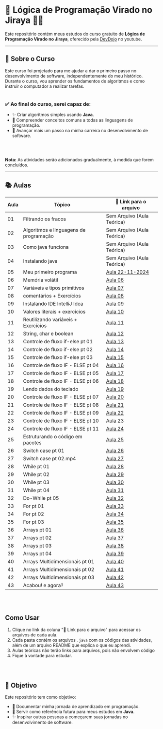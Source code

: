 # 🧠 Lógica de Programação Virado no Jiraya 🤯😬

Este repositório contém meus estudos do curso gratuito de **Lógica de Programação Virado no Jiraya**, oferecido pela [DevDojo](https://youtube.com/playlist?list=PL62G310vn6nH-uBTKREcUWDkOi2Q9n4OZ&si=YwHjvLVjPNwYVqNi) no youtube.

---

## 📝 Sobre o Curso

Este curso foi projetado para me ajudar a dar o primeiro passo no desenvolvimento de software, independentemente do meu histórico. Durante o curso, vou aprender os fundamentos de algoritmos e como instruir o computador a realizar tarefas.
<br>
<br>

### ✅ Ao final do curso, serei capaz de:
- ✨ Criar algoritmos simples usando **Java**.
- 📖 Compreender conceitos comuns a todas as linguagens de programação.
- 🚀 Avançar mais um passo na minha carreira no desenvolvimento de software.

<br>
<br>

**Nota:** As atividades serão adicionados gradualmente, à medida que forem concluídos.

---

## 📚 Aulas

| Aula  |  Tópico                                          | 📂 Link para o arquivo                                                                      
|-------|----------------------------------------------|------------------------------------------------------------------------------------------|
|  01   | Filtrando os fracos                               | Sem Arquivo (Aula Teórica) |                                                              
|  02   | Algoritmos e linguagens de programação            | Sem Arquivo (Aula Teórica)  |                                                             
|  03   | Como java funciona                                | Sem Arquivo (Aula Teórica)  |                                                             
|  04   | Instalando java                                   | Sem Arquivo (Aula Teórica)  |                                                         
|  05   | Meu primeiro programa                             | [Aula 22-11-2024](https://github.com/sant1ana/logica-programacao/tree/main/22-11-2024)  |                                                              
|  06   | Memória volátil                                   | [Aula 06](#)                                                                         
|  07   | Variáveis e tipos primitivos                      | [Aula 07](#)                                                                          
|  08   | comentários + Exercícios                          | [Aula 08](#)                                                                          
|  09   | Instalando IDE IntelliJ Idea                      | [Aula 09](#)                                                                          
|  10   | Valores literais + exercícios                     | [Aula 10](#)                                                                         
|  11   | Reutilizando variáveis + Exercícios               | [Aula 11](#)                                                                          
|  12   | String, char e boolean                            | [Aula 12](#)                                                                          
|  13   | Controle de fluxo if-else pt 01                   | [Aula 13](#)                                                                          
|  14   | Controle de fluxo if-else pt 02                   | [Aula 14](#)                                                                          
|  15   | Controle de fluxo if-else pt 03                   | [Aula 15](#)                                                                          
|  16   | Controle de fluxo IF - ELSE pt 04                 | [Aula 16](#)                                                                         
|  17   | Controle de fluxo IF - ELSE pt 05                 | [Aula 17](#)                                                                          
|  18   | Controle de fluxo IF - ELSE pt 06                 | [Aula 18](#)                                                                          
|  19   | Lendo dados do teclado                            | [Aula 19](#)                                                                          
|  20   | Controle de fluxo IF - ELSE pt 07                 | [Aula 20](#)                                                                          
|  21   | Controle de fluxo IF - ELSE pt 08                 | [Aula 21](#)                                                                          
|  22   | Controle de fluxo IF - ELSE pt 09                 | [Aula 22](#)                                                                          
|  23   | Controle de fluxo IF - ELSE pt 10                 | [Aula 23](#)                                                                          
|  24   | Controle de fluxo IF - ELSE pt 11                 | [Aula 24](#)                                                                          
|  25   | Estruturando o código em pacotes                  | [Aula 25](#)                                                                          
|  26   | Switch case pt 01                                 | [Aula 26](#)                                                                          
|  27   | Switch case pt 02.mp4                             | [Aula 27](#)                                                                         
|  28   | While pt 01                                       | [Aula 28](#)                                                                          
|  29   | While pt 02                                       | [Aula 29](#)                                                                          
|  30   | While pt 03                                       | [Aula 30](#)                                                                          
|  31   | While pt 04                                       | [Aula 31](#)                                                                          
|  32   | Do-While pt 05                                    | [Aula 32](#)                                                                          
|  33   | For pt 01                                         | [Aula 33](#)                                                                          
|  34   | For pt 02                                         | [Aula 34](#)                                                                          
|  35   | For pt 03                                         | [Aula 35](#)                                                                          
|  36   | Arrays pt 01                                      | [Aula 36](#)                                                                          
|  37   | Arrays pt 02                                      | [Aula 37](#)                                                                          
|  38   | Arrays pt 03                                      | [Aula 38](#)                                                                          
|  39   | Arrays pt 04                                      | [Aula 39](#)                                                                          
|  40   | Arrays Multidimensionais pt 01                    | [Aula 40](#)                                                                          
|  41   | Arrays Multidimensionais pt 02                    | [Aula 41](#)                                                                          
|  42   | Arrays Multidimensionais pt 03                    | [Aula 42](#)                                                                         
|  43   | Acabou! e agora?                                  | [Aula 43](#)                                                                          


<br>
<br>

## Como Usar

1. Clique no link da coluna "📂 Link para o arquivo" para acessar os arquivos de cada aula.
2. Cada pasta contém os arquivos `.java` com os códigos das atividades, além de um arquivo README que explica o que eu aprendi.
3. Aulas teóricas não terão links para arquivos, pois não envolvem código
4. Fique à vontade para estudar.
<br>
<br>

## 🎯 Objetivo

Este repositório tem como objetivo:
- 📂 Documentar minha jornada de aprendizado em programação.
- 📖 Servir como referência futura para meus estudos em **Java**.
- ✨ Inspirar outras pessoas a começarem suas jornadas no desenvolvimento de software.



